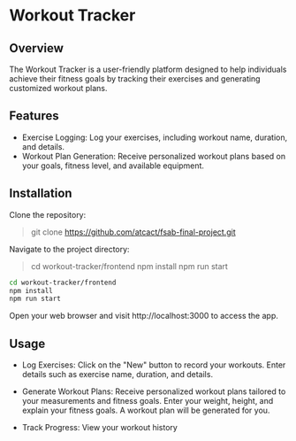 # Workout Tracker

## Overview
The Workout Tracker is a user-friendly platform designed to help individuals achieve their fitness goals by tracking their exercises and generating customized workout plans. 

## Features
- Exercise Logging: Log your exercises, including workout name, duration, and details.
- Workout Plan Generation: Receive personalized workout plans based on your goals, fitness level, and available equipment.

## Installation
Clone the repository:

> git clone https://github.com/atcact/fsab-final-project.git

Navigate to the project directory:

> cd workout-tracker/frontend
> npm install
> npm run start

```bash
cd workout-tracker/frontend
npm install
npm run start
```
Open your web browser and visit http://localhost:3000 to access the app.

## Usage

- Log Exercises: Click on the "New" button to record your workouts. Enter details such as exercise name, duration, and details.

- Generate Workout Plans: Receive personalized workout plans tailored to your measurements and fitness goals. Enter your weight, height, and explain your fitness goals. A workout plan will be generated for you.

- Track Progress: View your workout history

